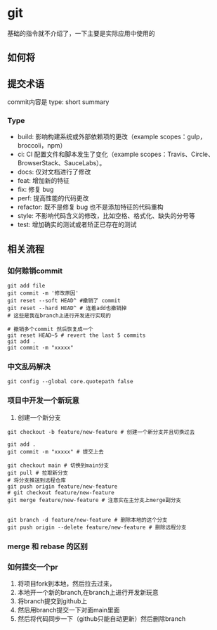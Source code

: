 # git

基础的指令就不介绍了，一下主要是实际应用中使用的

## 如何将

## 提交术语

commit内容是 type: short summary

### Type

- build: 影响构建系统或外部依赖项的更改（example scopes：gulp，broccoli，npm）
- ci: CI 配置文件和脚本发生了变化（example scopes：Travis、Circle、BrowserStack、SauceLabs）。
- docs: 仅对文档进行了修改
- feat: 增加新的特征
- fix: 修复 bug
- perf: 提高性能的代码更改
- refactor: 既不是修复 bug 也不是添加特征的代码重构
- style: 不影响代码含义的修改，比如空格、格式化、缺失的分号等
- test: 增加确实的测试或者矫正已存在的测试

## 相关流程

### 如何赊销commit

```shell
git add file
git commit -m '修改原因'
git reset --soft HEAD^ #撤销了 commit
git reset --hard HEAD^ # 连着add也撤销掉
# 这些是我在branch上进行开发进行实现的

# 撤销多个commit 然后恢复成一个
git reset HEAD~5 # revert the last 5 commits
git add .
git commit -m "xxxxx"
```

### 中文乱码解决

```shell
git config --global core.quotepath false
```

### 项目中开发一个新玩意

1. 创建一个新分支

```shell
git checkout -b feature/new-feature # 创建一个新分支并且切换过去

git add .
git commit -m "xxxxx" # 提交上去

git checkout main # 切换到main分支
git pull # 拉取新分支
# 将分支推送到远程仓库
git push origin feature/new-feature
# git checkout feature/new-feature
git merge feature/new-feature # 注意实在主分支上merge副分支


git branch -d feature/new-feature # 删除本地的这个分支
git push origin --delete feature/new-feature # 删除远程分支
```

### merge 和 rebase 的区别



### 如何提交一个pr

1. 将项目fork到本地，然后拉去过来，
2. 本地开一个新的branch,在branch上进行开发新玩意
3. 将branch提交到github上
4. 然后用branch提交一下对面main里面
5. 然后将代码同步一下（github只能自动更新）然后删除branch